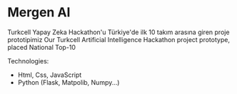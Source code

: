 # Mergen AI
Turkcell Yapay Zeka Hackathon'u Türkiye'de ilk 10 takım arasına giren proje prototipimiz
Our Turkcell Artificial Intelligence Hackathon project prototype, placed National Top-10 

Technologies:
- Html, Css, JavaScript
- Python (Flask, Matpolib, Numpy...)
